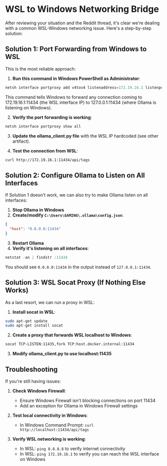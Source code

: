 # WSL to Windows Networking Bridge

After reviewing your situation and the Reddit thread, it's clear we're dealing with a common WSL-Windows networking issue. Here's a step-by-step solution:

## Solution 1: Port Forwarding from Windows to WSL

This is the most reliable approach:

1. **Run this command in Windows PowerShell as Administrator**:

```powershell
netsh interface portproxy add v4tov4 listenaddress=172.19.16.1 listenport=11434 connectaddress=127.0.0.1 connectport=11434
```

This command tells Windows to forward any connection coming to 172.19.16.1:11434 (the WSL interface IP) to 127.0.0.1:11434 (where Ollama is listening on Windows).

2. **Verify the port forwarding is working**:

```powershell
netsh interface portproxy show all
```

3. **Update the ollama_client.py file** with the WSL IP hardcoded (see other artifact).

4. **Test the connection from WSL**:

```bash
curl http://172.19.16.1:11434/api/tags
```

## Solution 2: Configure Ollama to Listen on All Interfaces

If Solution 1 doesn't work, we can also try to make Ollama listen on all interfaces:

1. **Stop Ollama in Windows**
2. **Create/modify `C:\Users\GAMING\.ollama\config.json`**:

```json
{
  "host": "0.0.0.0:11434"
}
```

3. **Restart Ollama**
4. **Verify it's listening on all interfaces**:

```powershell
netstat -an | findstr :11434
```

You should see `0.0.0.0:11434` in the output instead of `127.0.0.1:11434`.

## Solution 3: WSL Socat Proxy (If Nothing Else Works)

As a last resort, we can run a proxy in WSL:

1. **Install socat in WSL**:

```bash
sudo apt-get update
sudo apt-get install socat
```

2. **Create a proxy that forwards WSL localhost to Windows**:

```bash
socat TCP-LISTEN:11435,fork TCP:host.docker.internal:11434
```

3. **Modify ollama_client.py to use localhost:11435**

## Troubleshooting

If you're still having issues:

1. **Check Windows Firewall**:
   - Ensure Windows Firewall isn't blocking connections on port 11434
   - Add an exception for Ollama in Windows Firewall settings

2. **Test local connectivity in Windows**:
   - In Windows Command Prompt: `curl http://localhost:11434/api/tags`

3. **Verify WSL networking is working**:
   - In WSL: `ping 8.8.8.8` to verify internet connectivity
   - In WSL: `ping 172.19.16.1` to verify you can reach the WSL interface on Windows